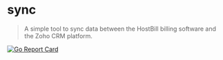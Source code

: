 # sync
> A simple tool to sync data between the HostBill billing software and the Zoho CRM platform.

[![Go Report Card](https://goreportcard.com/badge/github.com/aidanstevens29/sync)](https://goreportcard.com/report/github.com/aidanstevens29/sync)
